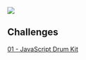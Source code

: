 [![](https://javascript30.com/images/JS3-social-share.png)](https://javascript30.com/)

## Challenges

[01 - JavaScript Drum Kit](01%20-%20JavaScript%20Drum%20Kit)
